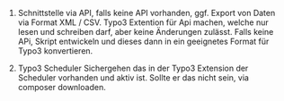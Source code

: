 1. Schnittstelle via API, falls keine API vorhanden, ggf. Export von Daten via Format XML / CSV. Typo3 Extention für Api machen, welche nur lesen und schreiben darf, aber keine Änderungen zulässt. Falls keine APi, Skript entwickeln und dieses dann in ein geeignetes Format für Typo3 konvertieren. 

2. Typo3 Scheduler
Sichergehen das in der Typo3 Extension der Scheduler vorhanden und aktiv ist. Sollte er das 	nicht sein, via composer downloaden. 
